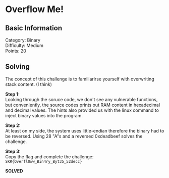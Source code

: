 # Overflow Me!

## Basic Information
Category: Binary    
Difficulty: Medium   
Points: 20  

## Solving
The concept of this challenge is to familiarirse yourself with overwriting stack content. (I think)
  
**Step 1:**  
Looking through the soruce code, we don't see any vulnerable functions, but conveniently, the source codes prints out RAM content in hexadecimal and decimal values. The hints also provided us with the linux command to inject binary values into the program.   

**Step 2:**  
At least on my side, the system uses little-endian therefore the binary had to be reversed. Using 28 "A"s and a reversed 0xdeadbeef solves the challenge.  

**Step 3:**  
Copy the flag and complete the challenge: ```SKR{Overfl0ww_Bin4ry_Byt35_52decc}```

**SOLVED**  
